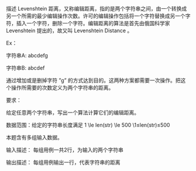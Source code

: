 描述
Levenshtein 距离，又称编辑距离，指的是两个字符串之间，由一个转换成另一个所需的最少编辑操作次数。许可的编辑操作包括将一个字符替换成另一个字符，插入一个字符，删除一个字符。编辑距离的算法是首先由俄国科学家 Levenshtein 提出的，故又叫 Levenshtein Distance 。

Ex：

字符串A: abcdefg

字符串B: abcdef

通过增加或是删掉字符 ”g” 的方式达到目的。这两种方案都需要一次操作。把这个操作所需要的次数定义为两个字符串的距离。

要求：

给定任意两个字符串，写出一个算法计算它们的编辑距离。


数据范围：给定的字符串长度满足 1 \le len(str) \le 500 \1≤len(str)≤500 

本题含有多组输入数据。


输入描述：
每组用例一共2行，为输入的两个字符串

输出描述：
每组用例输出一行，代表字符串的距离